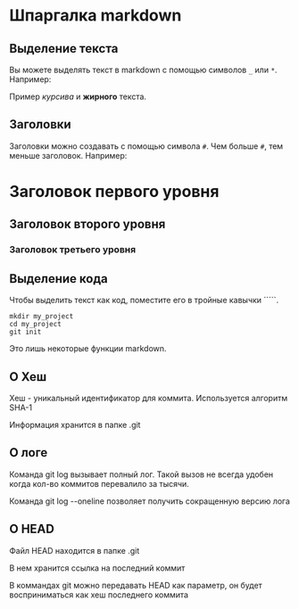 # Шпаргалка markdown

## Выделение текста

Вы можете выделять текст в markdown с помощью символов `_` или `*`. Например:

Пример _курсива_ и **жирного** текста.

## Заголовки

Заголовки можно создавать с помощью символа `#`. Чем больше `#`, тем меньше заголовок. Например:

# Заголовок первого уровня
## Заголовок второго уровня
### Заголовок третьего уровня

## Выделение кода

Чтобы выделить текст как код, поместите его в тройные кавычки `````. 

```
mkdir my_project
cd my_project
git init
```
Это лишь некоторые функции markdown. 

## О Хеш
Хеш - уникальный идентификатор для коммита. Используется алгоритм SHA-1

Информация хранится в папке .git


## О логе
Команда git log вызывает полный лог. Такой вызов не всегда удобен когда кол-во коммитов перевалило за тысячи.

Команда git log --oneline позволяет получить сокращенную версию лога


## О HEAD
Файл HEAD находится в папке .git

В нем хранится ссылка на последний коммит

В коммандах git можно передавать HEAD как параметр, он будет восприниматься как хеш последнего коммита

